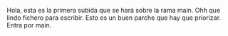 Hola, esta es la primera subida que se hará sobre la rama main.
Ohh que lindo fichero para escribir. 
Esto es un buen parche que hay que priorizar. Entra por main.